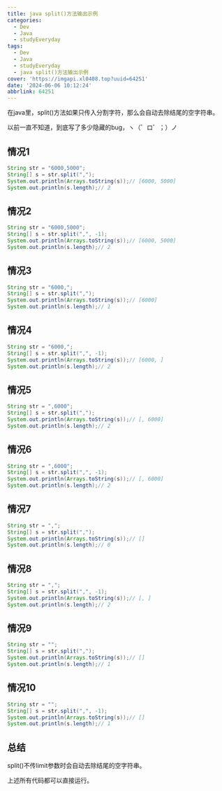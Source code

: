 ```yaml
---
title: java split()方法输出示例
categories:
  - Dev
  - Java
  - studyEveryday
tags:
  - Dev
  - Java
  - studyEveryday
  - java split()方法输出示例
cover: 'https://imgapi.xl0408.top?uuid=64251'
date: '2024-06-06 10:12:24'
abbrlink: 64251
---
```


在java里，split()方法如果只传入分割字符，那么会自动去除结尾的空字符串。

以前一直不知道，到底写了多少隐藏的bug，ヽ（゜ロ゜；）ノ

## 情况1

```java
String str = "6000,5000";
String[] s = str.split(",");
System.out.println(Arrays.toString(s));// [6000, 5000]
System.out.println(s.length);// 2
```

## 情况2

```java
String str = "6000,5000";
String[] s = str.split(",", -1);
System.out.println(Arrays.toString(s));// [6000, 5000]
System.out.println(s.length);// 2
```

## 情况3

```java
String str = "6000,";
String[] s = str.split(",");
System.out.println(Arrays.toString(s));// [6000]
System.out.println(s.length);// 1
```

## 情况4

```java
String str = "6000,";
String[] s = str.split(",", -1);
System.out.println(Arrays.toString(s));// [6000, ]
System.out.println(s.length);// 2
```

## 情况5

```java
String str = ",6000";
String[] s = str.split(",");
System.out.println(Arrays.toString(s));// [, 6000]
System.out.println(s.length);// 2
```

## 情况6

```java
String str = ",6000";
String[] s = str.split(",", -1);
System.out.println(Arrays.toString(s));// [, 6000]
System.out.println(s.length);// 2
```

## 情况7

```java
String str = ",";
String[] s = str.split(",");
System.out.println(Arrays.toString(s));// []
System.out.println(s.length);// 0
```

## 情况8

```java
String str = ",";
String[] s = str.split(",", -1);
System.out.println(Arrays.toString(s));// [, ]
System.out.println(s.length);// 2
```

## 情况9

```java
String str = "";
String[] s = str.split(",");
System.out.println(Arrays.toString(s));// []
System.out.println(s.length);// 1
```

## 情况10

```java
String str = "";
String[] s = str.split(",", -1);
System.out.println(Arrays.toString(s));// []
System.out.println(s.length);// 1
```

## 总结

split()不传limit参数时会自动去除结尾的空字符串。

上述所有代码都可以直接运行。
